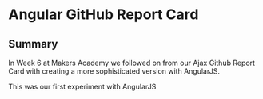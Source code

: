 # Angular GitHub Report Card

## Summary

In Week 6 at Makers Academy we followed on from our Ajax Github Report Card with creating a more sophisticated version with AngularJS.

This was our first experiment with AngularJS
